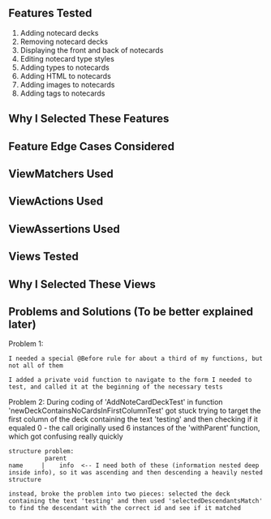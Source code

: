 ## Features Tested
 1. Adding notecard decks
 2. Removing notecard decks
 3. Displaying the front and back of notecards
 4. Editing notecard type styles
 5. Adding types to notecards
 6. Adding HTML to notecards
 7. Adding images to notecards
 8. Adding tags to notecards
## Why I Selected These Features
## Feature Edge Cases Considered 
## ViewMatchers Used
## ViewActions Used
## ViewAssertions Used
## Views Tested
## Why I Selected These Views
## Problems and Solutions (To be better explained later)
Problem 1:

    I needed a special @Before rule for about a third of my functions, but not all of them
    
    I added a private void function to navigate to the form I needed to test, and called it at the beginning of the necessary tests

Problem 2:
    During coding of 'AddNoteCardDeckTest'
    in function 'newDeckContainsNoCardsInFirstColumnTest'
    got stuck trying to target the first column of the deck containing the text 'testing' and then checking if it equaled 0 - the call originally used 6 instances of the 'withParent' function, which got confusing really quickly
    
    structure problem:
              parent
    name     |    info  <-- I need both of these (information nested deep inside info), so it was ascending and then descending a heavily nested structure
    
    instead, broke the problem into two pieces: selected the deck containing the text 'testing' and then used 'selectedDescendantsMatch' to find the descendant with the correct id and see if it matched



